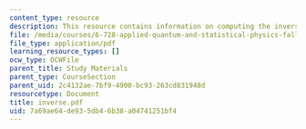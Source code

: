 ```yaml
---
content_type: resource
description: This resource contains information on computing the inverse fourier transform.
file: /media/courses/6-728-applied-quantum-and-statistical-physics-fall-2006/7a69ae64de935db46b38a04741251bf4_inverse.pdf
file_type: application/pdf
learning_resource_types: []
ocw_type: OCWFile
parent_title: Study Materials
parent_type: CourseSection
parent_uid: 2c4132ae-7bf9-4900-bc93-263cd831948d
resourcetype: Document
title: inverse.pdf
uid: 7a69ae64-de93-5db4-6b38-a04741251bf4
---
```

